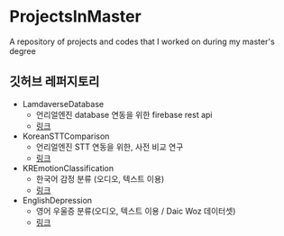 # ProjectsInMaster
A repository of projects and codes that I worked on during my master's degree
## 깃허브 레퍼지토리
- LamdaverseDatabase
  - 언리얼엔진 database 연동을 위한 firebase rest api
  - [링크](https://github.com/JiyoonLee18/LamdaverseDatabase)
- KoreanSTTComparison
  - 언리얼엔진 STT 연동을 위한, 사전 비교 연구
  - [링크](https://github.com/JiyoonLee18/KoreanSTTComparison)
- KREmotionClassification
  - 한국어 감정 분류 (오디오, 텍스트 이용)
  - [링크](https://github.com/JiyoonLee18/KREmotionClassification)
- EnglishDepression
  - 영어 우울증 분류(오디오, 텍스트 이용 / Daic Woz 데이터셋)
  - [링크](https://github.com/JiyoonLee18/EnglishDepression)
